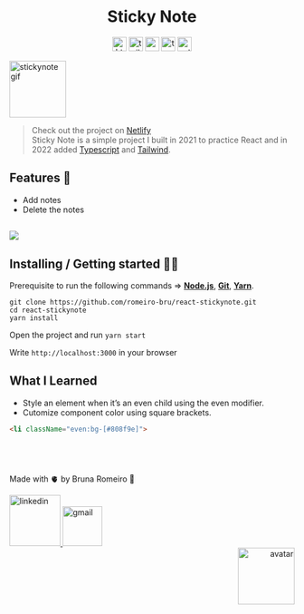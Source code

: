 <h1 align="center"> Sticky Note </h1>

<p align="center">
  <img  src="https://img.shields.io/badge/HTML5-E34F26?style=for-the-badge&logo=html5&logoColor=white"  height="25" alt="html">
  <img  src="https://img.shields.io/badge/Tailwind_CSS-38B2AC?style=for-the-badge&logo=tailwind-css&logoColor=white"  height="25" alt="tailwind">
  <img  src="https://img.shields.io/badge/React-20232A?style=for-the-badge&logo=react&logoColor=61DAFB"  height="25" alt="react" />
  <img  src="https://img.shields.io/badge/TypeScript-007ACC?style=for-the-badge&logo=typescript&logoColor=white"  height="25" alt="typescript">
  <img src="https://img.shields.io/badge/Netlify-00C7B7?style=for-the-badge&logo=netlify&logoColor=white" height="25" alt="netlify" />
</p>

<p  align="left">
<img  src="https://media.giphy.com/media/osAcIGTSyeovPq6Xph/giphy.gif"  height="100" alt="stickynote gif">
</p>

> Check out the project on [Netlify](https://stickynote-react-typescript.netlify.app/)
> <br>
> Sticky Note is a simple project I built in 2021 to practice React and in 2022 added [Typescript](https://www.typescriptlang.org) and [Tailwind](https://tailwindcss.com/).

## Features 👾 
* Add notes
* Delete the notes

##
<img src="https://user-images.githubusercontent.com/56081906/167222865-683fdf05-4dc3-48d0-b3ff-a5a66e18fb09.gif" />


## Installing / Getting started 👨‍🏭

Prerequisite to run the following commands => <strong>[Node.js](https://nodejs.org/en/download/)</strong>, 
                           <strong>[Git](https://git-scm.com/downloads)</strong>, 
                           <strong>[Yarn](https://yarnpkg.com/)</strong>.
<br>
```
git clone https://github.com/romeiro-bru/react-stickynote.git
cd react-stickynote
yarn install
```


Open the project and run ```yarn start```

Write ```http://localhost:3000``` in your browser

## What I Learned
* Style an element when it’s an even child using the even modifier.
* Cutomize component color using square brackets.

```html
<li className="even:bg-[#808f9e]">
```
<br>

#

Made with 🫀 by Bruna Romeiro 🥰

<div align="left">
   <a href="https://www.linkedin.com/in/romeiro-bruna" target="_blank" >
    <img width="90rem" src="https://img.shields.io/badge/LinkedIn-0077B5?style=for-the-badge&logo=linkedin&logoColor=white" alt="linkedin" />
  </a>
   <a href="mailto:bruna.s.romeiro@gmail.com" target="_blank" >
    <img width="70rem" src="https://img.shields.io/badge/Gmail-D14836?style=for-the-badge&logo=gmail&logoColor=white" alt="gmail" />
  </a> 
</div>
<div align="right">
 <img  src="https://user-images.githubusercontent.com/56081906/147680402-8434cd2f-6781-4fbe-9edc-8a2be5fb2b64.png"  height="100" alt="avatar">
</div>

